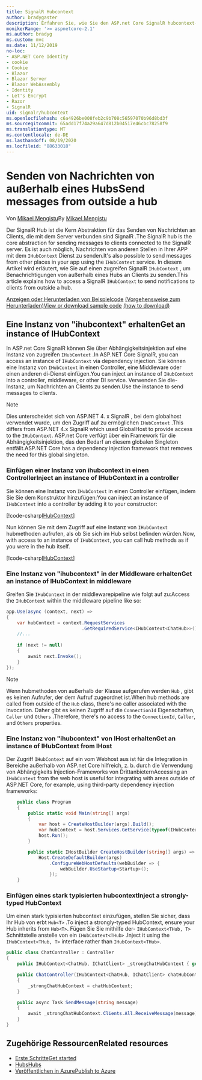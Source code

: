 ```yaml
---
title: SignalR Hubcontext
author: bradygaster
description: Erfahren Sie, wie Sie den ASP.net Core SignalR hubcontext-Dienst verwenden, um Benachrichtigungen von außerhalb eines Hubs an Clients zu senden.
monikerRange: '>= aspnetcore-2.1'
ms.author: bradyg
ms.custom: mvc
ms.date: 11/12/2019
no-loc:
- ASP.NET Core Identity
- cookie
- Cookie
- Blazor
- Blazor Server
- Blazor WebAssembly
- Identity
- Let's Encrypt
- Razor
- SignalR
uid: signalr/hubcontext
ms.openlocfilehash: c6a4926be008feb2c9b708c56597070b96d8bd3f
ms.sourcegitcommit: 65add17f74a29a647d812b04517e46cbc78258f9
ms.translationtype: MT
ms.contentlocale: de-DE
ms.lasthandoff: 08/19/2020
ms.locfileid: "88633018"
---
```

# <a name="send-messages-from-outside-a-hub"></a><span data-ttu-id="ec77e-103">Senden von Nachrichten von außerhalb eines Hubs</span><span class="sxs-lookup"><span data-stu-id="ec77e-103">Send messages from outside a hub</span></span>

<span data-ttu-id="ec77e-104">Von [Mikael Mengistu](https://twitter.com/MikaelM_12)</span><span class="sxs-lookup"><span data-stu-id="ec77e-104">By [Mikael Mengistu](https://twitter.com/MikaelM_12)</span></span>

<span data-ttu-id="ec77e-105">Der SignalR Hub ist die Kern Abstraktion für das Senden von Nachrichten an Clients, die mit dem Server verbunden sind SignalR .</span><span class="sxs-lookup"><span data-stu-id="ec77e-105">The SignalR hub is the core abstraction for sending messages to clients connected to the SignalR server.</span></span> <span data-ttu-id="ec77e-106">Es ist auch möglich, Nachrichten von anderen Stellen in Ihrer APP mit dem `IHubContext` Dienst zu senden.</span><span class="sxs-lookup"><span data-stu-id="ec77e-106">It's also possible to send messages from other places in your app using the `IHubContext` service.</span></span> <span data-ttu-id="ec77e-107">In diesem Artikel wird erläutert, wie Sie auf einen zugreifen SignalR `IHubContext` , um Benachrichtigungen von außerhalb eines Hubs an Clients zu senden.</span><span class="sxs-lookup"><span data-stu-id="ec77e-107">This article explains how to access a SignalR `IHubContext` to send notifications to clients from outside a hub.</span></span>

<span data-ttu-id="ec77e-108">[Anzeigen oder Herunterladen von Beispielcode](https://github.com/dotnet/AspNetCore.Docs/tree/master/aspnetcore/signalr/hubcontext/sample/) [(Vorgehensweise zum Herunterladen)](xref:index#how-to-download-a-sample)</span><span class="sxs-lookup"><span data-stu-id="ec77e-108">[View or download sample code](https://github.com/dotnet/AspNetCore.Docs/tree/master/aspnetcore/signalr/hubcontext/sample/) [(how to download)](xref:index#how-to-download-a-sample)</span></span>

## <a name="get-an-instance-of-ihubcontext"></a><span data-ttu-id="ec77e-109">Eine Instanz von "ihubcontext" erhalten</span><span class="sxs-lookup"><span data-stu-id="ec77e-109">Get an instance of IHubContext</span></span>

<span data-ttu-id="ec77e-110">In ASP.net Core SignalR können Sie über Abhängigkeitsinjektion auf eine Instanz von zugreifen `IHubContext` .</span><span class="sxs-lookup"><span data-stu-id="ec77e-110">In ASP.NET Core SignalR, you can access an instance of `IHubContext` via dependency injection.</span></span> <span data-ttu-id="ec77e-111">Sie können eine Instanz von `IHubContext` in einen Controller, eine Middleware oder einen anderen di-Dienst einfügen.</span><span class="sxs-lookup"><span data-stu-id="ec77e-111">You can inject an instance of `IHubContext` into a controller, middleware, or other DI service.</span></span> <span data-ttu-id="ec77e-112">Verwenden Sie die-Instanz, um Nachrichten an Clients zu senden.</span><span class="sxs-lookup"><span data-stu-id="ec77e-112">Use the instance to send messages to clients.</span></span>

> [!NOTE]
> <span data-ttu-id="ec77e-113">Dies unterscheidet sich von ASP.NET 4. x SignalR , bei dem globalhost verwendet wurde, um den Zugriff auf zu ermöglichen `IHubContext` .</span><span class="sxs-lookup"><span data-stu-id="ec77e-113">This differs from ASP.NET 4.x SignalR which used GlobalHost to provide access to the `IHubContext`.</span></span> <span data-ttu-id="ec77e-114">ASP.net Core verfügt über ein Framework für die Abhängigkeitsinjektion, das den Bedarf an diesem globalen Singleton entfällt.</span><span class="sxs-lookup"><span data-stu-id="ec77e-114">ASP.NET Core has a dependency injection framework that removes the need for this global singleton.</span></span>

### <a name="inject-an-instance-of-ihubcontext-in-a-controller"></a><span data-ttu-id="ec77e-115">Einfügen einer Instanz von ihubcontext in einen Controller</span><span class="sxs-lookup"><span data-stu-id="ec77e-115">Inject an instance of IHubContext in a controller</span></span>

<span data-ttu-id="ec77e-116">Sie können eine Instanz von `IHubContext` in einen Controller einfügen, indem Sie Sie dem Konstruktor hinzufügen:</span><span class="sxs-lookup"><span data-stu-id="ec77e-116">You can inject an instance of `IHubContext` into a controller by adding it to your constructor:</span></span>

[!code-csharp[IHubContext](hubcontext/sample/Controllers/HomeController.cs?range=12-19,57)]

<span data-ttu-id="ec77e-117">Nun können Sie mit dem Zugriff auf eine Instanz von `IHubContext` hubmethoden aufrufen, als ob Sie sich im Hub selbst befinden würden.</span><span class="sxs-lookup"><span data-stu-id="ec77e-117">Now, with access to an instance of `IHubContext`, you can call hub methods as if you were in the hub itself.</span></span>

[!code-csharp[IHubContext](hubcontext/sample/Controllers/HomeController.cs?range=21-25)]

### <a name="get-an-instance-of-ihubcontext-in-middleware"></a><span data-ttu-id="ec77e-118">Eine Instanz von "ihubcontext" in der Middleware erhalten</span><span class="sxs-lookup"><span data-stu-id="ec77e-118">Get an instance of IHubContext in middleware</span></span>

<span data-ttu-id="ec77e-119">Greifen Sie `IHubContext` in der middlewarepipeline wie folgt auf zu:</span><span class="sxs-lookup"><span data-stu-id="ec77e-119">Access the `IHubContext` within the middleware pipeline like so:</span></span>

```csharp
app.Use(async (context, next) =>
{
    var hubContext = context.RequestServices
                            .GetRequiredService<IHubContext<ChatHub>>();
    //...
    
    if (next != null)
    {
        await next.Invoke();
    }
});
```

> [!NOTE]
> <span data-ttu-id="ec77e-120">Wenn hubmethoden von außerhalb der Klasse aufgerufen werden `Hub` , gibt es keinen Aufrufer, der dem Aufruf zugeordnet ist.</span><span class="sxs-lookup"><span data-stu-id="ec77e-120">When hub methods are called from outside of the `Hub` class, there's no caller associated with the invocation.</span></span> <span data-ttu-id="ec77e-121">Daher gibt es keinen Zugriff auf die `ConnectionId` Eigenschaften, `Caller` und `Others` .</span><span class="sxs-lookup"><span data-stu-id="ec77e-121">Therefore, there's no access to the `ConnectionId`, `Caller`, and `Others` properties.</span></span>

### <a name="get-an-instance-of-ihubcontext-from-ihost"></a><span data-ttu-id="ec77e-122">Eine Instanz von "ihubcontext" von IHost erhalten</span><span class="sxs-lookup"><span data-stu-id="ec77e-122">Get an instance of IHubContext from IHost</span></span>

<span data-ttu-id="ec77e-123">Der Zugriff `IHubContext` auf ein vom Webhost aus ist für die Integration in Bereiche außerhalb von ASP.net Core hilfreich, z. b. durch die Verwendung von Abhängigkeits Injection-Frameworks von Drittanbietern</span><span class="sxs-lookup"><span data-stu-id="ec77e-123">Accessing an `IHubContext` from the web host is useful for integrating with areas outside of ASP.NET Core, for example, using third-party dependency injection frameworks:</span></span>

```csharp
    public class Program
    {
        public static void Main(string[] args)
        {
            var host = CreateHostBuilder(args).Build();
            var hubContext = host.Services.GetService(typeof(IHubContext<ChatHub>));
            host.Run();
        }

        public static IHostBuilder CreateHostBuilder(string[] args) =>
            Host.CreateDefaultBuilder(args)
                .ConfigureWebHostDefaults(webBuilder => {
                    webBuilder.UseStartup<Startup>();
                });
    }
```

### <a name="inject-a-strongly-typed-hubcontext"></a><span data-ttu-id="ec77e-124">Einfügen eines stark typisierten hubcontext</span><span class="sxs-lookup"><span data-stu-id="ec77e-124">Inject a strongly-typed HubContext</span></span>

<span data-ttu-id="ec77e-125">Um einen stark typisierten hubcontext einzufügen, stellen Sie sicher, dass Ihr Hub von erbt `Hub<T>` .</span><span class="sxs-lookup"><span data-stu-id="ec77e-125">To inject a strongly-typed HubContext, ensure your Hub inherits from `Hub<T>`.</span></span> <span data-ttu-id="ec77e-126">Fügen Sie Sie mithilfe der- `IHubContext<THub, T>` Schnittstelle anstelle von ein `IHubContext<THub>` .</span><span class="sxs-lookup"><span data-stu-id="ec77e-126">Inject it using the `IHubContext<THub, T>` interface rather than `IHubContext<THub>`.</span></span>

```csharp
public class ChatController : Controller
{
    public IHubContext<ChatHub, IChatClient> _strongChatHubContext { get; }

    public ChatController(IHubContext<ChatHub, IChatClient> chatHubContext)
    {
        _strongChatHubContext = chatHubContext;
    }

    public async Task SendMessage(string message)
    {
        await _strongChatHubContext.Clients.All.ReceiveMessage(message);
    }
}
```

## <a name="related-resources"></a><span data-ttu-id="ec77e-127">Zugehörige Ressourcen</span><span class="sxs-lookup"><span data-stu-id="ec77e-127">Related resources</span></span>

* [<span data-ttu-id="ec77e-128">Erste Schritte</span><span class="sxs-lookup"><span data-stu-id="ec77e-128">Get started</span></span>](xref:tutorials/signalr)
* [<span data-ttu-id="ec77e-129">Hubs</span><span class="sxs-lookup"><span data-stu-id="ec77e-129">Hubs</span></span>](xref:signalr/hubs)
* [<span data-ttu-id="ec77e-130">Veröffentlichen in Azure</span><span class="sxs-lookup"><span data-stu-id="ec77e-130">Publish to Azure</span></span>](xref:signalr/publish-to-azure-web-app)

